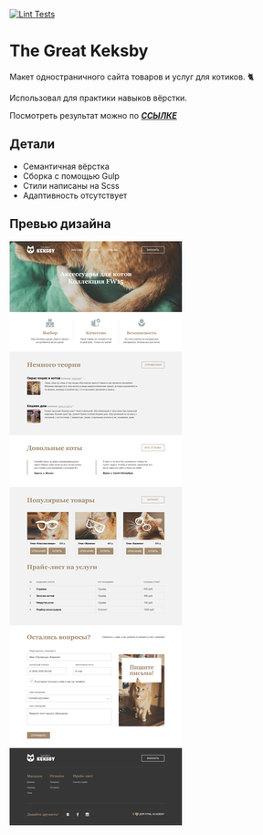 [![Lint Tests](https://github.com/1maximsafronov/start-project-template/actions/workflows/test.yml/badge.svg?branch=main)](https://github.com/1maximsafronov/start-project-template/actions/workflows/test.yml)

# The Great Keksby

Макет одностраничного сайта товаров и услуг для котиков. 🐈

Использовал для практики навыков вёрстки.

Посмотреть результат можно по ***[ССЫЛКЕ](https://1maximsafronov.github.io/keksby-practice-project/)***

## Детали

- Семантичная вёрстка
- Сборка с помощью Gulp
- Стили написаны на Scss
- Адаптивность отсутствует

## Превью дизайна

![Дизайн макета](preview/preview.png)
